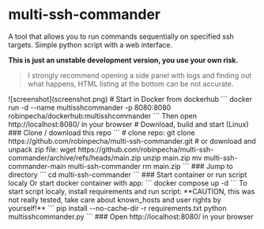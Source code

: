 # multi-ssh-commander
A tool that allows you to run commands sequentially on specified ssh targets. Simple python script with a web interface.


**This is just an unstable development version, you use your own risk.**
>I strongly recommend opening a side panel with logs and finding out what happens, HTML listing at the bottom can be not accurate.


<!-- Demo at: https://multi-ssh-commander.fly.dev !!! ALL IPS ARE STORED IN PUBLICLY ACCESSIBLE LOG, DO NOT USE FOR REAL CONNECTIONS, USE AT YOUR OWN RISK !!! --!>

![screenshot](screenshot.png)

# Start in Docker from dockerhub

```
docker run -d --name multisshcommander -p 8080:8080 robinpecha/dockerhub:multisshcommander
```

Then open http://localhost:8080/ in your browser

# Download, build and start (Linux)

### Clone / download this repo

```
# clone repo:

git clone https://github.com/robinpecha/multi-ssh-commander.git

# or download and unpack zip file:

wget https://github.com/robinpecha/multi-ssh-commander/archive/refs/heads/main.zip
unzip main.zip 
mv multi-ssh-commander-main multi-ssh-commander
rm main.zip
```

### Jump to directory

```
cd multi-ssh-commander
```

### Start container or run script localy

Or start docker container with app:
```
docker compose up -d
```

To start script localy, install requirements and run script:
**CAUTION, this was not really tested, take care about known_hosts and user rights by yourself!**
```
pip install --no-cache-dir -r requirements.txt
python multisshcommander.py
```

### Open http://localhost:8080/ in your browser
